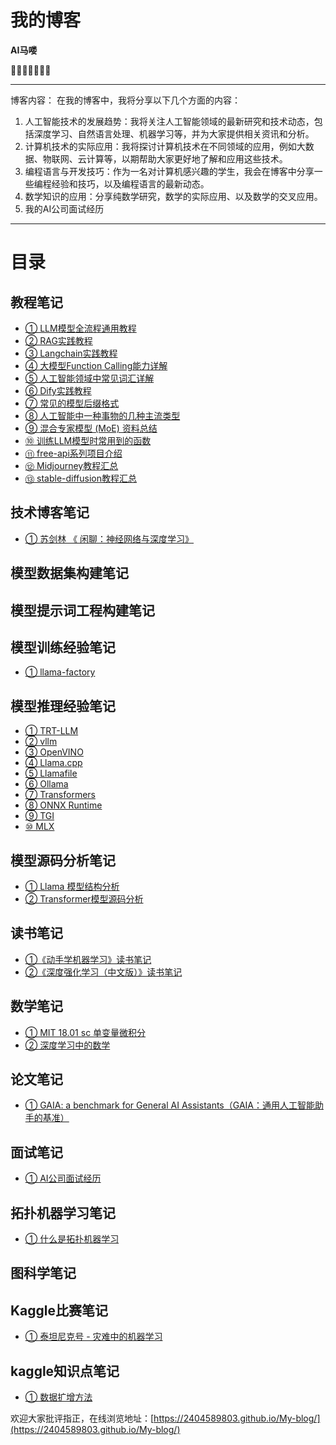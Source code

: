 # **我的博客**

**AI马喽**

🤣🤣🤣🤣🤣🤣🤣

---

博客内容：
在我的博客中，我将分享以下几个方面的内容：

1. 人工智能技术的发展趋势：我将关注人工智能领域的最新研究和技术动态，包括深度学习、自然语言处理、机器学习等，并为大家提供相关资讯和分析。
2. 计算机技术的实际应用：我将探讨计算机技术在不同领域的应用，例如大数据、物联网、云计算等，以期帮助大家更好地了解和应用这些技术。
3. 编程语言与开发技巧：作为一名对计算机感兴趣的学生，我会在博客中分享一些编程经验和技巧，以及编程语言的最新动态。
4. 数学知识的应用：分享纯数学研究，数学的实际应用、以及数学的交叉应用。
5. 我的AI公司面试经历

---

# 目录

## 教程笔记

- [① LLM模型全流程通用教程](教程笔记/ch01.md)
- [② RAG实践教程](教程笔记/ch02.md)
- [③ Langchain实践教程](教程笔记/ch03.md)
- [④ 大模型Function Calling能力详解](教程笔记/ch04.md)
- [⑤ 人工智能领域中常见词汇详解](教程笔记/ch05.md)
- [⑥ Dify实践教程](教程笔记/ch06.md)
- [⑦ 常见的模型后缀格式](教程笔记/ch07.md)
- [⑧ 人工智能中一种事物的几种主流类型](教程笔记/ch08.md)
- [⑨ 混合专家模型 (MoE) 资料总结](教程笔记/ch09.md)
- [⑩ 训练LLM模型时常用到的函数](教程笔记/ch10.md)
- [⑪ free-api系列项目介绍](教程笔记/ch11.md)
- [⑫ Midjourney教程汇总](教程笔记/ch12.md)
- [⑬ stable-diffusion教程汇总](教程笔记/ch13.md)

## 技术博客笔记

- [① 苏剑林 《 闲聊：神经网络与深度学习》](技术博客笔记/ch01.md)

## 模型数据集构建笔记

## 模型提示词工程构建笔记

## 模型训练经验笔记

- [① llama-factory](模型训练经验笔记/ch01.md)

## 模型推理经验笔记

- [① TRT-LLM](模型推理经验笔记/ch01.md)
- [② vllm](模型推理经验笔记/ch02.md)
- [③ OpenVINO](模型推理经验笔记/ch03.md)
- [④ Llama.cpp](模型推理经验笔记/ch04.md)
- [⑤ Llamafile](模型推理经验笔记/ch05.md)
- [⑥ Ollama](模型推理经验笔记/ch06.md)
- [⑦ Transformers](模型推理经验笔记/ch07.md)
- [⑧ ONNX Runtime ](模型推理经验笔记/ch08.md)
- [⑨ TGI](模型推理经验笔记/ch09.md)
- [⑩ MLX](模型推理经验笔记/ch10.md)

## 模型源码分析笔记

- [① Llama 模型结构分析](模型源码分析笔记/ch01.md)
- [② Transformer模型源码分析](模型源码分析笔记/ch02.md)

## 读书笔记

- [①《动手学机器学习》读书笔记](读书笔记/ch01.md)
- [②《深度强化学习（中文版）》读书笔记](读书笔记/ch02.md)

## 数学笔记

- [① MIT 18.01 sc  单变量微积分](数学笔记/ch01.md)
- [② 深度学习中的数学](数学笔记/ch02.md)

## 论文笔记

- [① GAIA: a benchmark for General AI Assistants（GAIA：通用人工智能助手的基准） ](论文阅读笔记/ch01.md)

## 面试笔记

- [① AI公司面试经历](面试笔记/ch01.md)

## 拓扑机器学习笔记

- [① 什么是拓扑机器学习](拓扑机器学习笔记/ch01.md)

## 图科学笔记

## Kaggle比赛笔记

- [① 泰坦尼克号 - 灾难中的机器学习](Kaggle比赛笔记/ch01.md)

## kaggle知识点笔记

- [① 数据扩增方法](kaggle知识点笔记/ch01.md)

欢迎大家批评指正，在线浏览地址：[https://2404589803.github.io/My-blog/](https://2404589803.github.io/My-blog/)
